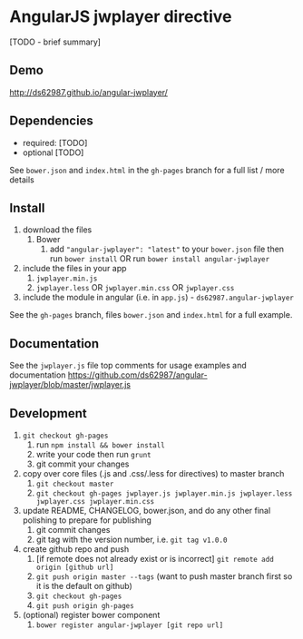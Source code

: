 # AngularJS jwplayer directive

[TODO - brief summary]

## Demo
http://ds62987.github.io/angular-jwplayer/

## Dependencies
- required:
	[TODO]
- optional
	[TODO]

See `bower.json` and `index.html` in the `gh-pages` branch for a full list / more details

## Install
1. download the files
	1. Bower
		1. add `"angular-jwplayer": "latest"` to your `bower.json` file then run `bower install` OR run `bower install angular-jwplayer`
2. include the files in your app
	1. `jwplayer.min.js`
	2. `jwplayer.less` OR `jwplayer.min.css` OR `jwplayer.css`
3. include the module in angular (i.e. in `app.js`) - `ds62987.angular-jwplayer`

See the `gh-pages` branch, files `bower.json` and `index.html` for a full example.


## Documentation
See the `jwplayer.js` file top comments for usage examples and documentation
https://github.com/ds62987/angular-jwplayer/blob/master/jwplayer.js


## Development

1. `git checkout gh-pages`
	1. run `npm install && bower install`
	2. write your code then run `grunt`
	3. git commit your changes
2. copy over core files (.js and .css/.less for directives) to master branch
	1. `git checkout master`
	2. `git checkout gh-pages jwplayer.js jwplayer.min.js jwplayer.less jwplayer.css jwplayer.min.css`
3. update README, CHANGELOG, bower.json, and do any other final polishing to prepare for publishing
	1. git commit changes
	2. git tag with the version number, i.e. `git tag v1.0.0`
4. create github repo and push
	1. [if remote does not already exist or is incorrect] `git remote add origin [github url]`
	2. `git push origin master --tags` (want to push master branch first so it is the default on github)
	3. `git checkout gh-pages`
	4. `git push origin gh-pages`
5. (optional) register bower component
	1. `bower register angular-jwplayer [git repo url]`
